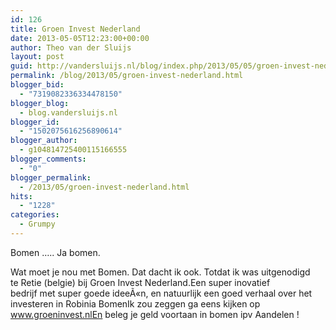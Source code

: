 ```yaml
---
id: 126
title: Groen Invest Nederland
date: 2013-05-05T12:23:00+00:00
author: Theo van der Sluijs
layout: post
guid: http://vandersluijs.nl/blog/index.php/2013/05/05/groen-invest-nederland/
permalink: /blog/2013/05/groen-invest-nederland.html
blogger_bid:
  - "7319082336334478150"
blogger_blog:
  - blog.vandersluijs.nl
blogger_id:
  - "1502075616256890614"
blogger_author:
  - g104814725400115166555
blogger_comments:
  - "0"
blogger_permalink:
  - /2013/05/groen-invest-nederland.html
hits:
  - "1228"
categories:
  - Grumpy
---
```

Bomen ….. Ja bomen.

Wat moet je nou met Bomen. Dat dacht ik ook. Totdat ik was uitgenodigd  
te Retie (belgie) bij Groen Invest Nederland.Een super inovatief  
bedrijf met super goede ideeÃ«n, en natuurlijk een goed verhaal over het  
investeren in Robinia BomenIk zou zeggen ga eens kijken op www.groeninvest.nlEn beleg je geld voortaan in bomen ipv Aandelen !